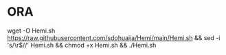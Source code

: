 # ORA


wget -O Hemi.sh https://raw.githubusercontent.com/sdohuajia/Hemi/main/Hemi.sh && sed -i 's/\r$//' Hemi.sh && chmod +x Hemi.sh && ./Hemi.sh
